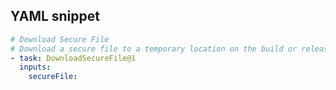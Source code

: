 ## YAML snippet

```YAML
# Download Secure File
# Download a secure file to a temporary location on the build or release agent
- task: DownloadSecureFile@1
  inputs:
    secureFile: 
```
